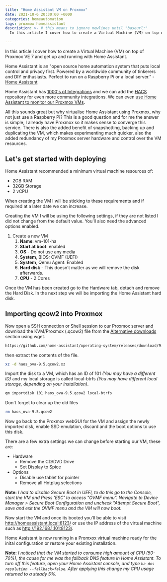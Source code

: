 ```yaml
---
title: "Home Assistant VM on Proxmox"
date: 2021-10-6 20:30:00 +0000
categories: homeautomation
tags: proxmox homeassistant
description: >- # this means to ignore newlines until "baseurl:"
  In this article I cover how to create a Virtual Machine (VM) on top of Proxmox VE 7 and get up and running with Home Assistant.

---
```


In this article I cover how to create a Virtual Machine (VM) on top of Proxmox VE 7 and get up and running with Home Assistant.

Home Assistant is an "open source home automation system that puts local control and privacy first.  Powered by a worldwide community of tinkerers and DIY enthusiasts.  Perfect to run on a Raspberry Pi or a local server." - [Home Assistant](https://www.home-assistant.io/)

Home Assistant has [1000's of Integrations](https://www.home-assistant.io/integrations/) and we can add the [HACS](https://hacs.xyz/) repository for even more community integrations. We can even [use Home Assistant to monitor our Proxmox VMs](https://www.home-assistant.io/integrations/proxmoxve/).

All this sounds great but why virtualise Home Assistant using Proxmox, why not just use a Raspberry Pi? This is a good question and for me the answer is simple, I already have Proxmox so it makes sense to converge this service. There is also the added benefit of snapshotting, backing up and duplicating the VM, which makes experimenting much quicker, also the added redundancy of my Proxmox server hardware and control over the VM resources.

## Let's get started with deploying

Home Assistant recommended a minimum virtual machine resources of:

* 2GB RAM
* 32GB Storage
* 2 vCPU

When creating the VM I will be sticking to these requirements and if required at a later date we can increase.

Creating the VM I will be using the following settings, if they are not listed I did not change from the default value. You'll also need the advanced options enabled.

1. Create a new VM
   1. **Name**: vm-101-ha
   2. **Start at boot**: enabled
   3. **OS** - Do not use any media
   4. **System**, BIOS: OVMF (UEFI)
   5. **System**, Qemu Agent: Enabled
   6. **Hard disk** - This doesn't matter as we will remove the disk afterwards.
   7. **CPU** - 2 Cores

Once the VM has been created go to the Hardware tab, detach and remove the Hard Disk. In the next step we will be importing the Home Assistant hard disk.

## Importing qcow2 into Proxmox

Now open a SSH connection or Shell session to our Proxmox server and download the KVM/Proxmox (.qcow2) file from the [Alternative downloads](https://www.home-assistant.io/installation/alternative) section using wget.

```bash
https://github.com/home-assistant/operating-system/releases/download/9.5/haos_ova-9.5.qcow2.xz
```

then extract the contents of the file.

```bash
xz -d haos_ova-9.5.qcow2.xz
```

Import the disk to a VM, which has an ID of 101 *(You may have a different ID)* and my local storage is called local-btrfs *(You may have different local storage, depending on your installation)*.

```bash
qm importdisk 101 haos_ova-9.5.qcow2 local-btrfs
```

Don't forget to clear up the old files

```bash
rm haos_ova-9.5.qcow2
```

Now go back to the Proxmox webGUI for the VM and assign the newly imported disk, enable SSD emulation, discard and the boot options to use this disk.

There are a few extra settings we can change before starting our VM, these are:

* Hardware
  * Remove the CD/DVD Drive
  * Set Display to Spice
* Options
  * Disable use tablet for pointer
  * Remove all Hotplug selections


**Note:** *I had to disable Secure Boot in UEFI, to do this go to the Console, start the VM and Press 'ESC' to access "OVMF menu". Navigate to Device Manager > Secure Boot Configuration and uncheck "Attempt Secure Boot", save and exit the OVMF menu and the VM will now boot.*

Now start the VM and once its booted you'll be able to visit <http://homeassistant.local:8123/> or use the IP address of the virtual machine such as <http://192.168.1.101:8123/>.

Home Assistant is now running in a Promxox virtual machine ready for the inital configuration or restore your existing installation.

**Note:** *I noticed that the VM started to consume high amount of CPU (50-70%), the cause for me was the fallback DNS feature in Home Assistant. To turn off this feature, open your Home Assistant console, and type `ha dns resolution --fallback=false`. After applying this change my CPU usage returned to a steady 5%.*
